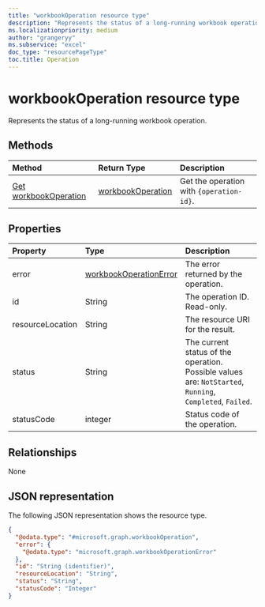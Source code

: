 ```yaml
---
title: "workbookOperation resource type"
description: "Represents the status of a long-running workbook operation."
ms.localizationpriority: medium
author: "grangeryy"
ms.subservice: "excel"
doc_type: "resourcePageType"
toc.title: Operation
---
```


# workbookOperation resource type

Represents the status of a long-running workbook operation.


## Methods

| Method       | Return Type | Description |
|:-------------|:------------|:------------|
| [Get workbookOperation](../api/workbookoperation-get.md) | [workbookOperation](workbookoperation.md) | Get the operation with `{operation-id}`. |


## Properties

| Property     | Type        | Description |
|:-------------|:------------|:------------|
|error|[workbookOperationError](workbookoperationerror.md)| The error returned by the operation.|
|id|String| The operation ID. Read-only.|
|resourceLocation|String| The resource URI for the result.|
|status|String| The current status of the operation. Possible values are: `NotStarted`, `Running`, `Completed`, `Failed`.|
|statusCode| integer| Status code of the operation. | 

## Relationships

None

## JSON representation

The following JSON representation shows the resource type.

<!-- {
  "blockType": "resource",
  "optionalProperties": [
    "id", "status", "error", "resourceLocation"
  ],
  "@odata.type": "microsoft.graph.workbookOperation",
  "keyProperty": "id"
}-->

```json
{
  "@odata.type": "#microsoft.graph.workbookOperation",
  "error": {
    "@odata.type": "microsoft.graph.workbookOperationError"
  },
  "id": "String (identifier)",
  "resourceLocation": "String",
  "status": "String",
  "statusCode": "Integer"
}
```

<!-- uuid: 16cd6b66-4b1a-43a1-adaf-3a886856ed98
2019-02-04 14:57:30 UTC -->
<!-- {
  "type": "#page.annotation",
  "description": "workbookOperation resource",
  "keywords": "",
  "section": "documentation",
  "tocPath": ""
}-->
